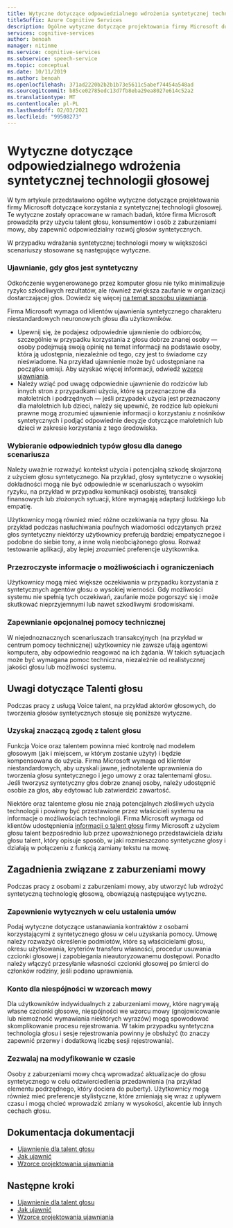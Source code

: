 ```yaml
---
title: Wytyczne dotyczące odpowiedzialnego wdrożenia syntetycznej technologii głosowej
titleSuffix: Azure Cognitive Services
description: Ogólne wytyczne dotyczące projektowania firmy Microsoft dotyczące korzystania z syntetycznej technologii głosowej. Zostały one opracowane w badaniach, które firma Microsoft prowadziła przy użyciu głosu talent, konsumentów, jak również osób z zaburzeniami mowy, aby zapewnić odpowiedzialny rozwój głosu syntetycznego.
services: cognitive-services
author: benoah
manager: nitinme
ms.service: cognitive-services
ms.subservice: speech-service
ms.topic: conceptual
ms.date: 10/11/2019
ms.author: benoah
ms.openlocfilehash: 371ad2220b2b2b1b73e5611c5abef74454a548ad
ms.sourcegitcommit: b85ce02785edc13d7fb8eba29ea8027e614c52a2
ms.translationtype: MT
ms.contentlocale: pl-PL
ms.lasthandoff: 02/03/2021
ms.locfileid: "99508273"
---
```

# <a name="guidelines-for-responsible-deployment-of-synthetic-voice-technology"></a>Wytyczne dotyczące odpowiedzialnego wdrożenia syntetycznej technologii głosowej

W tym artykule przedstawiono ogólne wytyczne dotyczące projektowania firmy Microsoft dotyczące korzystania z syntetycznej technologii głosowej. Te wytyczne zostały opracowane w ramach badań, które firma Microsoft prowadziła przy użyciu talent głosu, konsumentów i osób z zaburzeniami mowy, aby zapewnić odpowiedzialny rozwój głosów syntetycznych.

W przypadku wdrażania syntetycznej technologii mowy w większości scenariuszy stosowane są następujące wytyczne.

### <a name="disclose-when-the-voice-is-synthetic"></a>Ujawnianie, gdy głos jest syntetyczny
Odkończenie wygenerowanego przez komputer głosu nie tylko minimalizuje ryzyko szkodliwych rezultatów, ale również zwiększa zaufanie w organizacji dostarczającej głos. Dowiedz się więcej [na temat sposobu ujawniania](concepts-disclosure-guidelines.md).

Firma Microsoft wymaga od klientów ujawnienia syntetycznego charakteru niestandardowych neuronowych głosu dla użytkowników. 
* Upewnij się, że podajesz odpowiednie ujawnienie do odbiorców, szczególnie w przypadku korzystania z głosu dobrze znanej osoby — osoby podejmują swoją opinię na temat informacji na podstawie osoby, która ją udostępnia, niezależnie od tego, czy jest to świadome czy nieświadome.  Na przykład ujawnienie może być udostępniane na początku emisji. Aby uzyskać więcej informacji, odwiedź [wzorce ujawniania](concepts-disclosure-patterns.md).   
* Należy wziąć pod uwagę odpowiednie ujawnienie do rodziców lub innych stron z przypadkami użycia, które są przeznaczone dla małoletnich i podrzędnych — jeśli przypadek użycia jest przeznaczony dla małoletnich lub dzieci, należy się upewnić, że rodzice lub opiekuni prawne mogą zrozumieć ujawnienie informacji o korzystaniu z nośników syntetycznych i podjąć odpowiednie decyzje dotyczące małoletnich lub dzieci w zakresie korzystania z tego środowiska. 

### <a name="select-appropriate-voice-types-for-your-scenario"></a>Wybieranie odpowiednich typów głosu dla danego scenariusza
Należy uważnie rozważyć kontekst użycia i potencjalną szkodę skojarzoną z użyciem głosu syntetycznego. Na przykład, głosy syntetyczne o wysokiej dokładności mogą nie być odpowiednie w scenariuszach o wysokim ryzyku, na przykład w przypadku komunikacji osobistej, transakcji finansowych lub złożonych sytuacji, które wymagają adaptacji ludzkiego lub empatię. 

Użytkownicy mogą również mieć różne oczekiwania na typy głosu. Na przykład podczas nasłuchiwania poufnych wiadomości odczytanych przez głos syntetyczny niektórzy użytkownicy preferują bardziej empatycznegoe i podobne do siebie tony, a inne wolą nieobciążonego głosu. Rozważ testowanie aplikacji, aby lepiej zrozumieć preferencje użytkownika.

### <a name="be-transparent-about-capabilities-and-limitations"></a>Przezroczyste informacje o możliwościach i ograniczeniach
Użytkownicy mogą mieć większe oczekiwania w przypadku korzystania z syntetycznych agentów głosu o wysokiej wierności. Gdy możliwości systemu nie spełnią tych oczekiwań, zaufanie może pogorszyć się i może skutkować nieprzyjemnymi lub nawet szkodliwymi środowiskami.

### <a name="provide-optional-human-support"></a>Zapewnianie opcjonalnej pomocy technicznej
W niejednoznacznych scenariuszach transakcyjnych (na przykład w centrum pomocy technicznej) użytkownicy nie zawsze ufają agentowi komputera, aby odpowiednio reagować na ich żądania. W takich sytuacjach może być wymagana pomoc techniczna, niezależnie od realistycznej jakości głosu lub możliwości systemu.

## <a name="considerations-for-voice-talent"></a>Uwagi dotyczące Talenti głosu
Podczas pracy z usługą Voice talent, na przykład aktorów głosowych, do tworzenia głosów syntetycznych stosuje się poniższe wytyczne.

### <a name="obtain-meaningful-consent-from-voice-talent"></a>Uzyskaj znaczącą zgodę z talent głosu
Funkcja Voice oraz talentem powinna mieć kontrolę nad modelem głosowym (jak i miejscem, w którym zostanie użyty) i będzie kompensowana do użycia. Firma Microsoft wymaga od klientów niestandardowych, aby uzyskali jawne, jednotalente uprawnienia do tworzenia głosu syntetycznego i jego umowy z oraz talentemami głosu.  Jeśli tworzysz syntetyczny głos dobrze znanej osoby, należy udostępnić osobie za głos, aby edytować lub zatwierdzić zawartość.

Niektóre oraz talenteme głosu nie znają potencjalnych złośliwych użycia technologii i powinny być przestawione przez właścicieli systemu na informacje o możliwościach technologii. Firma Microsoft wymaga od klientów udostępnienia [informacji o talent głosu](/legal/cognitive-services/speech-service/disclosure-voice-talent) firmy Microsoft z użyciem głosu talent bezpośrednio lub przez upoważnionego przedstawiciela działu głosu talent, który opisuje sposób, w jaki rozmieszczono syntetyczne głosy i działają w połączeniu z funkcją zamiany tekstu na mowę.

## <a name="considerations-for-those-with-speech-disorders"></a>Zagadnienia związane z zaburzeniami mowy
Podczas pracy z osobami z zaburzeniami mowy, aby utworzyć lub wdrożyć syntetyczną technologię głosową, obowiązują następujące wytyczne.

### <a name="provide-guidelines-to-establish-contracts"></a>Zapewnienie wytycznych w celu ustalenia umów
Podaj wytyczne dotyczące ustanawiania kontraktów z osobami korzystającymi z syntetycznego głosu w celu uzyskania pomocy. Umowę należy rozważyć określenie podmiotów, które są właścicielami głosu, okresu użytkowania, kryteriów transferu własności, procedur usuwania czcionki głosowej i zapobiegania nieautoryzowanemu dostępowi. Ponadto należy włączyć przesyłanie własności czcionki głosowej po śmierci do członków rodziny, jeśli podano uprawnienia.

### <a name="account-for-inconsistencies-in-speech-patterns"></a>Konto dla niespójności w wzorcach mowy
Dla użytkowników indywidualnych z zaburzeniami mowy, które nagrywają własne czcionki głosowe, niespójności we wzorcu mowy (gnojowicowanie lub niemożność wymawiania niektórych wyrazów) mogą spowodować skomplikowanie procesu rejestrowania. W takim przypadku syntetyczna technologia głosu i sesje rejestrowania powinny je obsłużyć (to znaczy zapewnić przerwy i dodatkową liczbę sesji rejestrowania).

### <a name="allow-modification-over-time"></a>Zezwalaj na modyfikowanie w czasie
Osoby z zaburzeniami mowy chcą wprowadzać aktualizacje do głosu syntetycznego w celu odzwierciedlenia przedawnienia (na przykład elementu podrzędnego, który dociera do puberty). Użytkownicy mogą również mieć preferencje stylistyczne, które zmieniają się wraz z upływem czasu i mogą chcieć wprowadzić zmiany w wysokości, akcentie lub innych cechach głosu.


## <a name="reference-docs"></a>Dokumentacja dokumentacji

* [Ujawnienie dla talent głosu](/legal/cognitive-services/speech-service/disclosure-voice-talent)
* [Jak ujawnić](concepts-disclosure-guidelines.md)
* [Wzorce projektowania ujawniania](concepts-disclosure-patterns.md)

## <a name="next-steps"></a>Następne kroki

* [Ujawnienie dla talent głosu](/legal/cognitive-services/speech-service/disclosure-voice-talent)
* [Jak ujawnić](concepts-disclosure-guidelines.md)
* [Wzorce projektowania ujawniania](concepts-disclosure-patterns.md)
